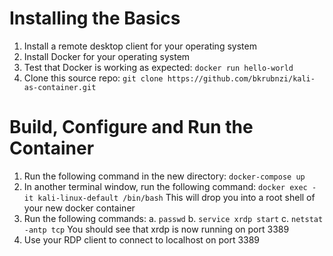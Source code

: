 # Installing the Basics
1. Install a remote desktop client for your operating system
2. Install Docker for your operating system
3. Test that Docker is working as expected: `docker run hello-world`
4. Clone this source repo: `git clone https://github.com/bkrubnzi/kali-as-container.git`
# Build, Configure and Run the Container
1. Run the following command in the new directory:
   `docker-compose up`
2. In another terminal window, run the following command:
   `docker exec -it kali-linux-default /bin/bash`
   This will drop you into a root shell of your new docker container
3. Run the following commands:
	a. `passwd`
	b. `service xrdp start`
	c. `netstat -antp tcp`
   You should see that xrdp is now running on port 3389
4. Use your RDP client to connect to localhost on port 3389

